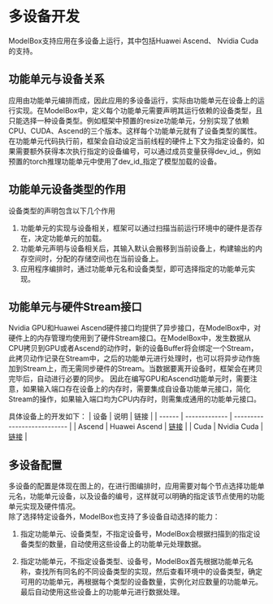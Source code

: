 # 多设备开发

ModelBox支持应用在多设备上运行，其中包括Huawei Ascend、 Nvidia Cuda的支持。

## 功能单元与设备关系

应用由功能单元编排而成，因此应用的多设备运行，实际由功能单元在设备上的运行实现。在ModelBox中，定义每个功能单元需要声明其运行依赖的设备类型，且只能选择一种设备类型。例如框架中预置的resize功能单元，分别实现了依赖CPU、CUDA、Ascend的三个版本。这样每个功能单元就有了设备类型的属性。   
在功能单元代码执行前，框架会自动设定当前线程的硬件上下文为指定设备的，如果需要额外获得本次执行指定的设备编号，可以通过成员变量获得dev_id_，例如预置的torch推理功能单元中使用了dev_id_指定了模型加载的设备。

## 功能单元设备类型的作用

设备类型的声明包含以下几个作用
1. 功能单元的实现与设备相关，框架可以通过扫描当前运行环境中的硬件是否存在，决定功能单元的加载。
1. 功能单元声明与设备相关后，其输入默认会搬移到当前设备上，构建输出的内存空间时，分配的存储空间也在当前设备上。
1. 应用程序编排时，通过功能单元名和设备类型，即可选择指定的功能单元实现。

## 功能单元与硬件Stream接口

Nvidia GPU和Huawei Ascend硬件接口均提供了异步接口，在ModelBox中，对硬件上的内存管理均使用到了硬件Stream接口。在ModelBox中，发生数据从CPU拷贝到GPU或者Ascend的动作时，新的设备Buffer将会绑定一个Stream，此拷贝动作记录在Stream中，之后的功能单元进行处理时，也可以将异步动作施加到Stream上，而无需同步硬件的Stream。当数据要离开设备时，框架会在拷贝完毕后，自动进行必要的同步。
因此在编写GPU和Ascend功能单元时，需要注意，如果输入端口存在设备上的内存时，需要集成自设备功能单元接口，简化Stream的操作，如果输入端口均为CPU内存时，则需集成通用的功能单元接口。

具体设备上的开发如下：
| 设备   | 说明          | 链接                        |
| ------ | ------------- | --------------------------- |
| Ascend | Huawei Ascend | [链接](ascend.md) |
| Cuda   | Nvidia Cuda   | [链接](cuda.md)   |

## 多设备配置

多设备的配置是体现在图上的，在进行图编排时，应用需要对每个节点选择功能单元名，功能单元设备，以及设备的编号，这样就可以明确的指定该节点使用的功能单元实现及硬件情况。    
除了选择特定设备外，ModelBox也支持了多设备自动选择的能力：

1. 指定功能单元、设备类型，不指定设备号，ModelBox会根据扫描到的指定设备类型的数量，自动使用这些设备上的功能单元处理数据。

2. 指定功能单元，不指定设备类型、设备号，ModelBox首先根据功能单元名称，查找所有同名的不同设备类型的实现，然后查看环境中的设备类型，确定可用的功能单元，再根据每个类型的设备数量，实例化对应数量的功能单元。最后自动使用这些设备上的功能单元进行数据处理。
